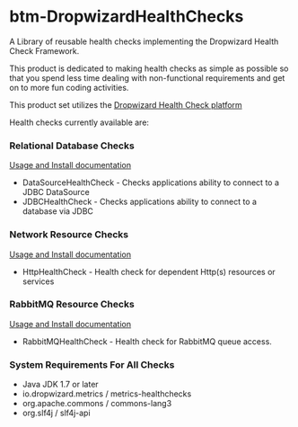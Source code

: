 # btm-DropwizardHealthChecks
A Library of reusable health checks implementing the Dropwizard Health Check Framework.

This product is dedicated to making health checks as simple as possible so that you spend less
time dealing with non-functional requirements and get on to more fun coding activities.

This product set utilizes the [Dropwizard Health Check platform](http://metrics.dropwizard.io/3.1.0/manual/healthchecks/)

Health checks currently available are:
### Relational Database Checks
[Usage and Install documentation](btm-DropwizardHealthChecks-jdbc/README.md)

* DataSourceHealthCheck - Checks applications ability to connect to a JDBC DataSource
* JDBCHealthCheck - Checks applications ability to connect to a database via JDBC

### Network Resource Checks
[Usage and Install documentation](btm-DropwizardHealthChecks-net/README.md)

* HttpHealthCheck - Health check for dependent Http(s) resources or services

### RabbitMQ Resource Checks
[Usage and Install documentation](btm-DropwizardHealthChecks-rabbitmq/README.md)

* RabbitMQHealthCheck - Health check for RabbitMQ queue access.

### System Requirements For All Checks
* Java JDK 1.7 or later
* io.dropwizard.metrics / metrics-healthchecks
* org.apache.commons / commons-lang3
* org.slf4j / slf4j-api
 
